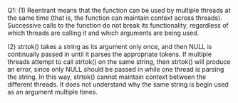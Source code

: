 Q1:
(1) Reentrant means that the function can be used by multiple threads
at the same time (that is, the function can maintain context across threads).
Successive calls to the function do not break its functionality, regardless of
which threads are calling it and which arguments are being used.

(2) strtok() takes a string as its argument only once, and then NULL is
continually passed in until it parses the appropriate tokens. If multiple
threads attempt to call strtok() on the same string, then strtok() will
produce an error, since only NULL should be passed in while one thread is
parsing the string. In this way, strtok() cannot maintain context between the
different threads. It does not understand why the same string is begin used
as an argument multiple times.
